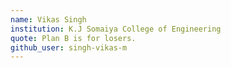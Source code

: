 ```yaml
---
name: Vikas Singh
institution: K.J Somaiya College of Engineering
quote: Plan B is for losers.
github_user: singh-vikas-m
---
```

